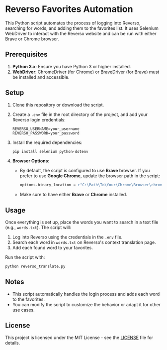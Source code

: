 
# Reverso Favorites Automation

This Python script automates the process of logging into Reverso, searching for words, and adding them to the favorites list. It uses Selenium WebDriver to interact with the Reverso website and can be run with either Brave or Chrome browser.

## Prerequisites

1. **Python 3.x**: Ensure you have Python 3 or higher installed.
2. **WebDriver**: ChromeDriver (for Chrome) or BraveDriver (for Brave) must be installed and accessible.

## Setup

1. Clone this repository or download the script.
2. Create a `.env` file in the root directory of the project, and add your Reverso login credentials:
    ```
    REVERSO_USERNAME=your_username
    REVERSO_PASSWORD=your_password
    ```
3. Install the required dependencies:
    ```bash
    pip install selenium python-dotenv
    ```

4. **Browser Options**:
    - By default, the script is configured to use **Brave** browser. If you prefer to use **Google Chrome**, update the browser path in the script:
      ```python
      options.binary_location = r"C:\Path\To\Your\Chrome\Browser\chrome.exe"
      ```
    - Make sure to have either **Brave** or **Chrome** installed.

## Usage

Once everything is set up, place the words you want to search in a text file (e.g., `words.txt`). The script will:
1. Log into Reverso using the credentials in the `.env` file.
2. Search each word in `words.txt` on Reverso's context translation page.
3. Add each found word to your favorites.

Run the script with:
```bash
python reverso_translate.py
```

## Notes
- This script automatically handles the login process and adds each word to the favorites.
- You can modify the script to customize the behavior or adapt it for other use cases.

## License

This project is licensed under the MIT License - see the [LICENSE](LICENSE) file for details.
